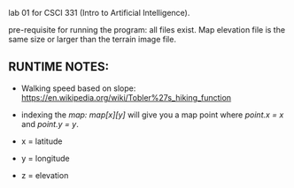 lab 01 for CSCI 331 (Intro to Artificial Intelligence).

pre-requisite for running the program: all files exist. Map elevation file is the same size or larger than the
    terrain image file.

RUNTIME NOTES:
---
- Walking speed based on slope: https://en.wikipedia.org/wiki/Tobler%27s_hiking_function
- indexing the _map: map[x][y]_    will give you a map point where _point.x = x_ and _point.y = y_.

- x = latitude
- y = longitude
- z = elevation

